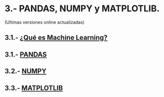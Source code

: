 # 3.- PANDAS, NUMPY y MATPLOTLIB.
(Ultimas versiones online actualizadas)


## 3.1.- [¿Qué es Machine Learning?](https://github.com/CharlieScot/Inteligencia-Artificial/blob/main/MODULO_3/Qu%C3%A9%20es%20Machine%20Learning.pdf)

## 3.1.- [PANDAS](https://colab.research.google.com/drive/1ehd0L1cEimjmVAJPWvgQS4C2t7orWG42?usp=sharing)

## 3.2.- [NUMPY](https://colab.research.google.com/drive/1HQlCVEgJ7snZCb8xOJYsosrWDNhHWM5o)

## 3.3.- [MATPLOTLIB](https://colab.research.google.com/drive/1-Wol8mDltt57ET0vQVfkgOAcI8-vglKJ)
